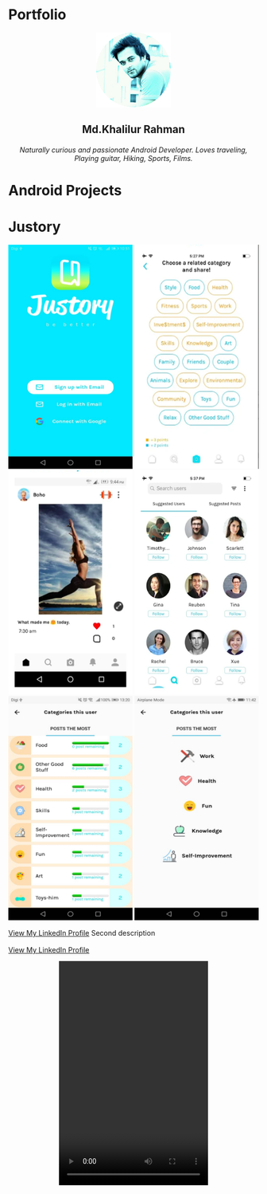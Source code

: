 # Portfolio

<p align="center">
  <img width = "150dp" height = "150dp" src="images/IMG_20190420_104422_265.png?raw=true" />
</p>

 <h2 align="center"> Md.Khalilur Rahman </h2>
 <h6 align="center"> Naturally curious and passionate Android Developer. Loves traveling, Playing guitar, Hiking, Sports, Films. </h6>
 
 # Android Projects
 # Justory
 
 <p align="center">
  <img width = "250dp" height = "450dp" src="images/justory/1.jpeg?raw=true" />
   <img width = "250dp" height = "450dp" src="images/justory/2.png?raw=true" />
   <img width = "250dp" height = "450dp" src="images/justory/3.png?raw=true" />
   <img width = "250dp" height = "450dp" src="images/justory/4.png?raw=true" />
   <img width = "250dp" height = "450dp" src="images/justory/5.jpeg?raw=true" />
   <img width = "250dp" height = "450dp" src="images/justory/6.jpeg?raw=true" />
 
</p>
 
             
  <a href="https://www.linkedin.com/in/example/">View My LinkedIn Profile</a> 
   Second description 
  <br><br>
  <a href="https://www.linkedin.com/in/example/">View My LinkedIn Profile</a> 


<html>
  <body>
<p align="center">
 <video width="300" height="450" controls> 
    <source src="images/justory/Justory.mp4" type="video/mp4>
   </source>
  
</video>

<p align="center">
  <img width = "250dp" height = "450dp" src="images/justory/1.jpeg?raw=true" />
</p>
</p>

</body>

</html>
